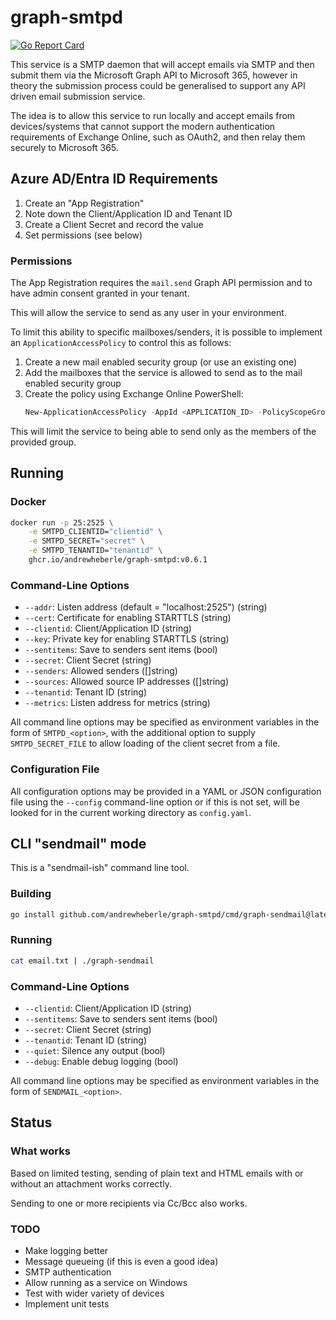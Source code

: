 # graph-smtpd

[![Go Report Card](https://goreportcard.com/badge/github.com/andrewheberle/graph-smtpd?logo=go&style=flat-square)](https://goreportcard.com/report/github.com/andrewheberle/graph-smtpd)

This service is a SMTP daemon that will accept emails via SMTP and then submit them via the Microsoft Graph API to Microsoft 365, however in theory the submission process could be generalised to support any API driven email submission service.

The idea is to allow this service to run locally and accept emails from devices/systems that cannot support the modern authentication requirements of Exchange Online, such as OAuth2, and then relay them securely to Microsoft 365.

## Azure AD/Entra ID Requirements

1. Create an "App Registration"
2. Note down the Client/Application ID and Tenant ID
3. Create a Client Secret and record the value
4. Set permissions (see below)

### Permissions

The App Registration requires the `mail.send` Graph API permission and to have admin consent granted in your tenant.

This will allow the service to send as any user in your environment.

To limit this ability to specific mailboxes/senders, it is possible to implement an `ApplicationAccessPolicy` to control this as follows:

1. Create a new mail enabled security group (or use an existing one)
2. Add the mailboxes that the service is allowed to send as to the mail enabled security group
3. Create the policy using Exchange Online PowerShell:
   ```powershell
   New-ApplicationAccessPolicy -AppId <APPLICATION_ID> -PolicyScopeGroupId <GROUP_EMAIL_ADDRESS> -AccessRight RestrictAccess -Description <DESCRIPTION>
   ```

This will limit the service to being able to send only as the members of the provided group.

## Running

### Docker

```sh
docker run -p 25:2525 \
    -e SMTPD_CLIENTID="clientid" \
    -e SMTPD_SECRET="secret" \
    -e SMTPD_TENANTID="tenantid" \
    ghcr.io/andrewheberle/graph-smtpd:v0.6.1
```

### Command-Line Options

* `--addr`: Listen address (default = "localhost:2525") (string)
* `--cert`: Certificate for enabling STARTTLS (string)
* `--clientid`: Client/Application ID (string)
* `--key`: Private key for enabling STARTTLS (string)
* `--sentitems`: Save to senders sent items (bool)
* `--secret`: Client Secret (string)
* `--senders`: Allowed senders ([]string)
* `--sources`: Allowed source IP addresses ([]string)
* `--tenantid`: Tenant ID (string)
* `--metrics`: Listen address for metrics (string)

All command line options may be specified as environment variables in the form of `SMTPD_<option>`, with the additional option to supply `SMTPD_SECRET_FILE` to allow loading of the client secret from a file.

### Configuration File

All configuration options may be provided in a YAML or JSON configuration file using the `--config` command-line option or if this is not set, will be looked for in the current working directory as `config.yaml`.

## CLI "sendmail" mode

This is a "sendmail-ish" command line tool.

### Building

```sh
go install github.com/andrewheberle/graph-smtpd/cmd/graph-sendmail@latest
```

### Running

```sh
cat email.txt | ./graph-sendmail
```

### Command-Line Options

* `--clientid`: Client/Application ID (string)
* `--sentitems`: Save to senders sent items (bool)
* `--secret`: Client Secret (string)
* `--tenantid`: Tenant ID (string)
* `--quiet`: Silence any output (bool)
* `--debug`: Enable debug logging (bool)

All command line options may be specified as environment variables in the form of `SENDMAIL_<option>`.

## Status

### What works

Based on limited testing, sending of plain text and HTML emails with or without an attachment works correctly.

Sending to one or more recipients via Cc/Bcc also works. 

### TODO

* Make logging better
* Message queueing (if this is even a good idea)
* SMTP authentication
* Allow running as a service on Windows
* Test with wider variety of devices
* Implement unit tests
